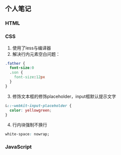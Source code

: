 ## 个人笔记
### HTML

### CSS
1. 使用了less与编译器
2. 解决行内元素空白问题：
```css
.father {
  font-size:0
  .son {
    font-size:12px
  }
}
```
3. 修饰文本框的修饰placeholder，input框默认提示文字
```css
&::-webkit-input-placeholder {
  color: yellowgreen;
}
```
4. 行内块强制不换行
```css
white-space: nowrap; 
```

### JavaScript